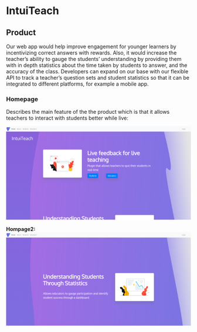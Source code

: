 
# IntuiTeach

## Product

Our web app would help improve engagement for younger learners by incentivizing correct answers with rewards. Also, it would increase the teacher’s ability to gauge the students’ understanding by providing them with in depth statistics about the time taken by students to answer, and the accuracy of the class. Developers can expand on our base with our flexible API to track a teacher’s question sets and student statistics so that it can be integrated to different platforms, for example a mobile app.

### Homepage

Describes the main feature of the the product which is that it allows teachers to interact with students better while live: 

![Homepage1](/readme-images/homepage1.png)

**Hompage2:** 
![Homepage2](/readme-images/homepage2.png)
